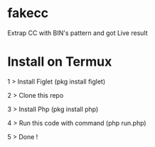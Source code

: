 # fakecc
Extrap CC with BIN's pattern and got Live result

# Install on Termux
1 > Install Figlet (pkg install figlet)

2 > Clone this repo

3 > Install Php (pkg install php)

4 > Run this code with command (php run.php)

5 > Done !
